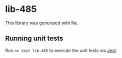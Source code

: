 # lib-485

This library was generated with [Nx](https://nx.dev).

## Running unit tests

Run `nx test lib-485` to execute the unit tests via [Jest](https://jestjs.io).
